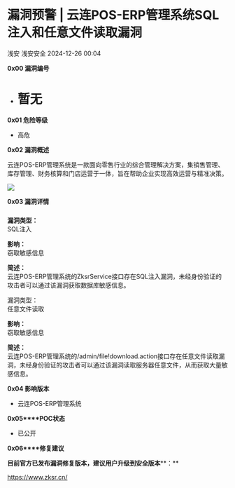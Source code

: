 #  漏洞预警 | 云连POS-ERP管理系统SQL注入和任意文件读取漏洞   
浅安  浅安安全   2024-12-26 00:04  
  
**0x00 漏洞编号**  
- # 暂无  
  
**0x01 危险等级**  
- 高危  
  
**0x02 漏洞概述**  
  
云连POS-ERP管理系统是一款面向零售行业的综合管理解决方案，集销售管理、库存管理、财务核算和门店运营于一体，旨在帮助企业实现高效运营与精准决策。  
  
![](https://mmbiz.qpic.cn/sz_mmbiz_png/7stTqD182SU8iaTUOG2Yp65MtC7pXugJBicnDVMDTqjgZicXA58CkbX0weYyicIrrnceybZDZfzicKujewrGF1jYcIw/640?wx_fmt=png&from=appmsg "")  
  
**0x03 漏洞详情**  
###   
  
**漏洞类型：**  
SQL注入  
  
**影响：**  
窃取敏感信息  
  
**简述：**  
云连POS-ERP管理系统的ZksrService接口存在SQL注入漏洞，未经身份验证的攻击者可以通过该漏洞获取数据库敏感信息。  
  
漏洞类型：  
任意文件读取  
  
**影响：**  
窃取敏感信息  
  
**简述：**  
云连POS-ERP管理系统的/admin/file!download.action接口存在任意文件读取漏洞，未经身份验证的攻击者可以通过该漏洞读取服务器任意文件，从而获取大量敏感信息。  
  
**0x04 影响版本**  
- 云连POS-ERP管理系统  
  
**0x05****POC状态**  
- 已公开  
  
**0x06****修复建议**  
  
**目前官方已发布漏洞修复版本，建议用户升级到安全版本****：**  
  
https://www.zksr.cn/  
  
  
  
